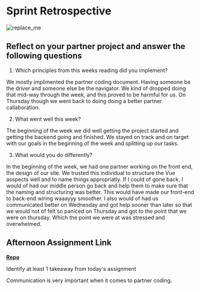 # Sprint Retrospective

![replace_me](https://codeworks.blob.core.windows.net/public/assets/img/illustrations/placeholder.svg)

## Reflect on your partner project and answer the following questions

1. Which principles from this weeks reading did you implement?

We mostly implimented the partner coding document. Having someone be the driver and someone else be the navigator. We kind of dropped doing that mid-way through the week, and this proved to be harmful for us. On Thursday though we went back to doing doing a better partner callaboration. 

2. What went well this week?

The beginning of the week we did well getting the project started and getting the backend going and finished. We stayed on track and on target with our goals in the beginning of the week and splitting up our tasks. 

3. What would you do differently?

In the beginning of the week, we had one partner working on the front end, the design of our site. We trusted this individual to structure the Vue asspects well and to name things appropriatly. If I could of gone back, I would of had our middle person go back and help them to make sure that the naming and structuring was better. This would have made our front-end to back-end wiring waaayyy smoother. I also would of had us communicated better on Wednesday and got help sooner than later so that we would not of felt so paniced on Thursday and got to the point that we were on thursday. Which the point we were at was stressed and overwhelmed. 

## Afternoon Assignment Link

**[Repo](https://github.com/kyleem20/planIt)**

Identify at least 1 takeaway from today's assignment

Communication is very important when it comes to partner coding. 